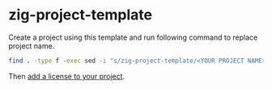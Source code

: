 # zig-project-template

Create a project using this template and run following command to replace project name.

```Bash
find . -type f -exec sed -i "s/zig-project-template/<YOUR PROJECT NAME>/g" {} \;
```

Then [add a license to your project](https://docs.github.com/en/communities/setting-up-your-project-for-healthy-contributions/adding-a-license-to-a-repository).
